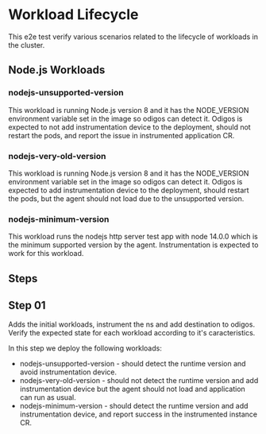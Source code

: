 # Workload Lifecycle

This e2e test verify various scenarios related to the lifecycle of workloads in the cluster.

## Node.js Workloads

### nodejs-unsupported-version

This workload is running Node.js version 8 and it has the NODE_VERSION environment variable set in the image so odigos can detect it.
Odigos is expected to not add instrumentation device to the deployment, should not restart the pods, and report the issue in instrumented application CR.

### nodejs-very-old-version

This workload is running Node.js version 8 and it has the NODE_VERSION environment variable set in the image so odigos can detect it.
Odigos is expected to add instrumentation device to the deployment, should restart the pods, but the agent should not load due to the unsupported version.

### nodejs-minimum-version

This workload runs the nodejs http server test app with node 14.0.0 which is the minimum supported version by the agent.
Instrumentation is expected to work for this workload.

## Steps

## Step 01

Adds the initial workloads, instrument the ns and add destination to odigos.
Verify the expected state for each workload according to it's caracteristics.

In this step we deploy the following workloads:

- nodejs-unsupported-version - should detect the runtime version and avoid instrumentation device.
- nodejs-very-old-version - should not detect the runtime version and add instrumentation device but the agent should not load and application can run as usual.
- nodejs-minimum-version - should detect the runtime version and add instrumentation device, and report success in the instrumented instance CR.
